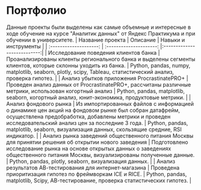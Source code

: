 # Портфолио
Данные проекты были выделены как самые объемные и интересные в ходе обучение на курсе "Аналитик данных" от Яндекс Практикума и при обучении в университете.
| Название проекта | Описание | Навыки и инструменты |
| :--------------------: | :---------------------: |:---------------------------:|
| Исследование поведения клиентов банка | Проанализированы клиенты регионального банка и выделены сегменты клиентов, которые склонны уходить из банка. | Python, pandas, numpy, matplotlib, seaborn, plotly, scipy, Tableau, статистический анализ, проверка гипотез. |
| Анализ убытков приложения ProcrastinatePRO+ | Проведен анализ данных от ProcrastinatePRO+, рассчитаны различные метрики, использован когортный анализ | Python, pandas, matplotlib, seaborn, когортный анализ, юнит-экономика, продуктовые метрики. |
| Анализ фондового рынка | Из импортированных файлов с информацией о динамике цен акций на фондовом рынке был собран датафрейм, осуществлена предобработка, добавлены метрики и проведен исследовательский анализ цен за последние 3 года. | Python, pandas, matplotlib, seaborn, визуализация данных, скользящие средние, RSI индикатор. |
| Анализ рынка заведений общественного питания Москвы для принятии решения об открытии нового заведения | Подготовлено исследование рынка на основе открытых данных о заведениях общественного питания Москвы, визуализированы полученные данные. | Python, pandas, plotly, seaborn, визуализация данных. |
| Анализ результатов АВ-тестирования для интернет-магазина | Проведена приоритизация гипотез по фреймворкам ICE и RICE. | Python, pandas, matplotlib, Scipy, АВ-тестирование, проверка статистических гипотез. |
